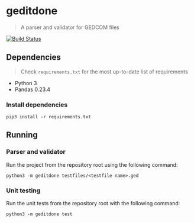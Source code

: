 # geditdone
>A parser and validator for GEDCOM files

[![Build Status](https://travis-ci.org/bak-minsu/geditdone.svg?branch=master)](https://travis-ci.org/maxlep/geditdone)

## Dependencies
> Check `requirements.txt` for the most up-to-date list of requirements

* Python 3
* Pandas 0.23.4

### Install dependencies
`pip3 install -r requirements.txt`

## Running

### Parser and validator
Run the project from the repository root using the following command:

`python3 -m geditdone testfiles/<testfile name>.ged`

### Unit testing
Run the unit tests from the repository root with the following command:

`python3 -m geditdone test`

